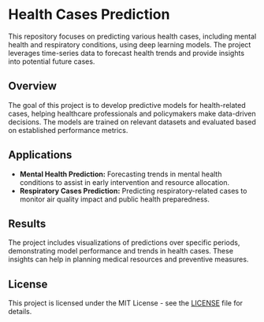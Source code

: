 # Health Cases Prediction

This repository focuses on predicting various health cases, including mental health and respiratory conditions, using deep learning models. The project leverages time-series data to forecast health trends and provide insights into potential future cases.

## Overview

The goal of this project is to develop predictive models for health-related cases, helping healthcare professionals and policymakers make data-driven decisions. The models are trained on relevant datasets and evaluated based on established performance metrics.

## Applications

- **Mental Health Prediction:** Forecasting trends in mental health conditions to assist in early intervention and resource allocation.
- **Respiratory Cases Prediction:** Predicting respiratory-related cases to monitor air quality impact and public health preparedness.

## Results

The project includes visualizations of predictions over specific periods, demonstrating model performance and trends in health cases. These insights can help in planning medical resources and preventive measures.

## License

This project is licensed under the MIT License - see the [LICENSE](LICENSE) file for details.

